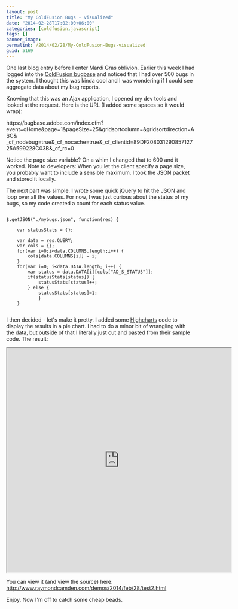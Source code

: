 ```yaml
---
layout: post
title: "My ColdFusion Bugs - visualized"
date: "2014-02-28T17:02:00+06:00"
categories: [coldfusion,javascript]
tags: []
banner_image: 
permalink: /2014/02/28/My-ColdFusion-Bugs-visualized
guid: 5169
---
```


<p>
One last blog entry before I enter Mardi Gras oblivion. Earlier this week I had logged into the <a href="https://bugbase.adobe.com/index.cfm">ColdFusion bugbase</a> and noticed that I had over 500 bugs in the system. I thought this was kinda cool and I was wondering if I could see aggregate data about my bug reports.
</p>
<!--more-->
<p>
Knowing that this was an Ajax application, I opened my dev tools and looked at the request. Here is the URL (I added some spaces so it would wrap):
</p>

<p>
https://bugbase.adobe.com/index.cfm? event=qHome&page=1&pageSize=25&gridsortcolumn=&gridsortdirection=ASC& _cf_nodebug=true&_cf_nocache=true&_cf_clientid=89DF20803129085712725A599228C03B&_cf_rc=0
</p>

<p>
Notice the page size variable? On a whim I changed that to 600 and it worked. Note to developers: When you let the client specify a page size, you probably want to include a sensible maximum. I took the JSON packet and stored it locally. 
</p>

<p>
The next part was simple. I wrote some quick jQuery to hit the JSON and loop over all the values. For now, I was just curious about the status of my bugs, so my code created a count for each status value.
</p>

<pre><code class="language-javascript">
$.getJSON("./mybugs.json", function(res) {

	var statusStats = {};

	var data = res.QUERY;
	var cols = {};
	for(var i=0;i&lt;data.COLUMNS.length;i++) {
		cols[data.COLUMNS[i]] = i;
	}
	for(var i=0; i&lt;data.DATA.length; i++) {
		var status = data.DATA[i][cols["AD_S_STATUS"]];
		if(statusStats[status]) {
			statusStats[status]++;
		} else {
			statusStats[status]=1;	
			}
	}

</code></pre>

<p>
I then decided - let's make it pretty. I added some <a href="http://www.highcharts.com/">Highcharts</a> code to display the results in a pie chart. I had to do a minor bit of wrangling with the data, but outside of that I literally just cut and pasted from their sample code. The result:
</p>

<iframe src="http://www.raymondcamden.com/demos/2014/feb/28/test2.html" style="width:600px;height:600px"></iframe>

<p>
You can view it (and view the source) here: <a href="http://www.raymondcamden.com/demos/2014/feb/28/test2.html">http://www.raymondcamden.com/demos/2014/feb/28/test2.html</a>
</p>

<p>
Enjoy. Now I'm off to catch some cheap beads.
</p>